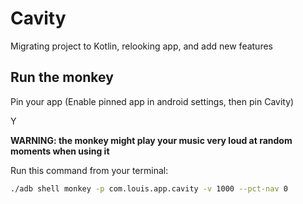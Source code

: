 # Cavity
Migrating project to Kotlin, relooking app, and add new features

## Run the monkey
Pin your app (Enable pinned app in android settings, then pin Cavity)

Y

__WARNING: the monkey might play your music very loud at random moments when using it__

Run this command from your terminal:
```bash
./adb shell monkey -p com.louis.app.cavity -v 1000 --pct-nav 0
```
